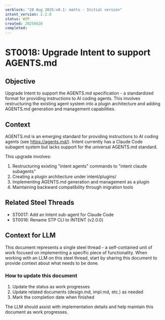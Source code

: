 ```yaml
---
verblock: "20 Aug 2025:v0.1: matts - Initial version"
intent_version: 2.2.0
status: WIP
created: 20250820
completed: 
---
```

# ST0018: Upgrade Intent to support AGENTS.md

## Objective

Upgrade Intent to support the AGENTS.md specification - a standardized format for providing instructions to AI coding agents. This involves restructuring the existing agent system into a plugin architecture and adding AGENTS.md generation and management capabilities.

## Context

AGENTS.md is an emerging standard for providing instructions to AI coding agents (see https://agents.md/). Intent currently has a Claude Code subagent system but lacks support for the universal AGENTS.md standard. 

This upgrade involves:
1. Restructuring existing "intent agents" commands to "intent claude subagents"
2. Creating a plugin architecture under intent/plugins/
3. Implementing AGENTS.md generation and management as a plugin
4. Maintaining backward compatibility through migration tools

## Related Steel Threads

- ST0017: Add an Intent sub-agent for Claude Code
- ST0016: Rename STP CLI to INTENT (v2.0.0)

## Context for LLM

This document represents a single steel thread - a self-contained unit of work focused on implementing a specific piece of functionality. When working with an LLM on this steel thread, start by sharing this document to provide context about what needs to be done.

### How to update this document

1. Update the status as work progresses
2. Update related documents (design.md, impl.md, etc.) as needed
3. Mark the completion date when finished

The LLM should assist with implementation details and help maintain this document as work progresses.